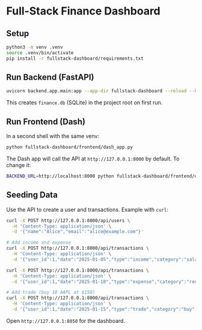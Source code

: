 # Full-Stack Finance Dashboard

## Setup

```bash
python3 -m venv .venv
source .venv/bin/activate
pip install -r fullstack-dashboard/requirements.txt
```

## Run Backend (FastAPI)

```bash
uvicorn backend.app.main:app --app-dir fullstack-dashboard --reload --host 0.0.0.0 --port 8000
```

This creates `finance.db` (SQLite) in the project root on first run.

## Run Frontend (Dash)

In a second shell with the same venv:

```bash
python fullstack-dashboard/frontend/dash_app.py
```

The Dash app will call the API at `http://127.0.0.1:8000` by default. To change it:

```bash
BACKEND_URL=http://localhost:8000 python fullstack-dashboard/frontend/dash_app.py
```

## Seeding Data

Use the API to create a user and transactions. Example with `curl`:

```bash
curl -X POST http://127.0.0.1:8000/api/users \
  -H 'Content-Type: application/json' \
  -d '{"name":"Alice","email":"alice@example.com"}'

# Add income and expense
curl -X POST http://127.0.0.1:8000/api/transactions \
  -H 'Content-Type: application/json' \
  -d '{"user_id":1,"date":"2025-01-05","type":"income","category":"salary","amount":5000}'

curl -X POST http://127.0.0.1:8000/api/transactions \
  -H 'Content-Type: application/json' \
  -d '{"user_id":1,"date":"2025-01-10","type":"expense","category":"rent","amount":2000}'

# Add trade (buy 10 AAPL at $150)
curl -X POST http://127.0.0.1:8000/api/transactions \
  -H 'Content-Type: application/json' \
  -d '{"user_id":1,"date":"2025-01-15","type":"trade","category":"buy","amount":1500,"asset_symbol":"AAPL","shares":10,"price_at_trade":150}'
```

Open `http://127.0.0.1:8050` for the dashboard.

